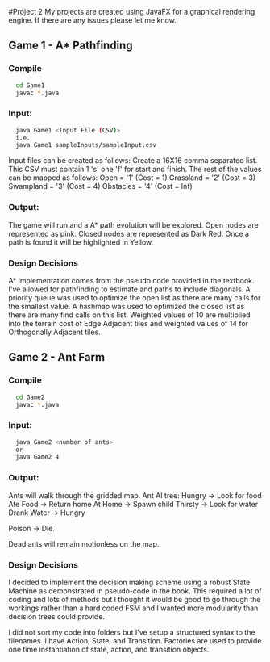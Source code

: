 #Project 2 
My projects are created using JavaFX for a graphical rendering engine. If there are any issues please let me know.

## Game 1 - A* Pathfinding

### Compile
```bash
  cd Game1
  javac *.java
```
### Input:
```bash
  java Game1 <Input File (CSV)>
  i.e.
  java Game1 sampleInputs/sampleInput.csv
```
Input files can be created as follows:
Create a 16X16 comma separated list.
This CSV must contain 1 's' one 'f' for start and finish.
The rest of the values can be mapped as follows:
Open      = '1' (Cost = 1)
Grassland = '2' (Cost = 3)
Swampland = '3' (Cost = 4)
Obstacles = '4' (Cost = Inf)

### Output: 
The game will run and a A* path evolution will be explored. Open nodes are represented as pink. Closed nodes are represented as Dark Red. Once a path is found it will be highlighted in Yellow.

### Design Decisions
A* implementation comes from the pseudo code provided in the textbook. I've allowed for pathfinding to estimate and paths to include diagonals.
A priority queue was used to optimize the open list as there are many calls for the smallest value.
A hashmap was used to optimized the closed list as there are many find calls on this list.
Weighted values of 10 are multiplied into the terrain cost of Edge Adjacent tiles and weighted values of 14 for Orthogonally Adjacent tiles.

## Game 2 - Ant Farm
### Compile
```bash
  cd Game2
  javac *.java
```
### Input:
```bash
  java Game2 <number of ants>
  or 
  java Game2 4
```

### Output:
Ants will walk through the gridded map.
Ant AI tree:
  Hungry -> Look for food
  Ate Food -> Return home
  At Home -> Spawn child
  Thirsty -> Look for water
  Drank Water -> Hungry

  Poison -> Die.

Dead ants will remain motionless on the map.

### Design Decisions
I decided to implement the decision making scheme using a robust State Machine as demonstrated in pseudo-code in the book. This required a lot of coding and lots of methods but I thought it would be good to go through the workings rather than a hard coded FSM and I wanted more modularity than decision trees could provide.

I did not sort my code into folders but I've setup a structured syntax to the filenames. I have Action<Desc>, State<Desc>, and Transition<Desc>. Factories are used to provide one time instantiation of state, action, and transition objects.
